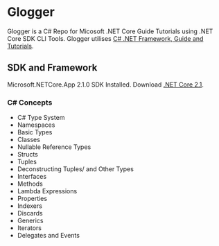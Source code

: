 # Glogger

Glogger is a C# Repo for Micosoft .NET Core Guide Tutorials using .NET Core SDK CLI Tools.
Glogger utilises [C# .NET Framework, Guide and Tutorials](https://docs.microsoft.com/en-us/dotnet/csharp/tutorials/intro-to-csharp/).

## SDK and Framework
Microsoft.NETCore.App 2.1.0 SDK Installed. Download [.NET Core 2.1](https://dotnet.microsoft.com/download/dotnet-core/2.1).

### C# Concepts
- C# Type System
- Namespaces
- Basic Types
- Classes
- Nullable Reference Types
- Structs
- Tuples
- Deconstructing Tuples/ and Other Types
- Interfaces
- Methods
- Lambda Expressions
- Properties
- Indexers
- Discards
- Generics
- Iterators
- Delegates and Events

